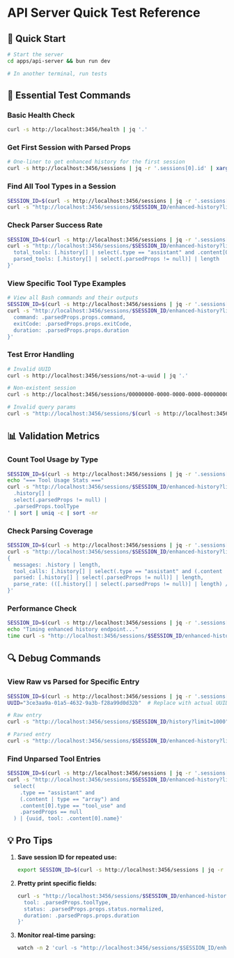 # API Server Quick Test Reference

## 🚀 Quick Start

```bash
# Start the server
cd apps/api-server && bun run dev

# In another terminal, run tests
```

## 🧪 Essential Test Commands

### Basic Health Check
```bash
curl -s http://localhost:3456/health | jq '.'
```

### Get First Session with Parsed Props
```bash
# One-liner to get enhanced history for the first session
curl -s http://localhost:3456/sessions | jq -r '.sessions[0].id' | xargs -I{} curl -s "http://localhost:3456/sessions/{}/enhanced-history?limit=5" | jq '.'
```

### Find All Tool Types in a Session
```bash
SESSION_ID=$(curl -s http://localhost:3456/sessions | jq -r '.sessions[0].id')
curl -s "http://localhost:3456/sessions/$SESSION_ID/enhanced-history?limit=100" | jq -r '.history[] | select(.parsedProps != null) | .parsedProps.toolType' | sort | uniq -c
```

### Check Parser Success Rate
```bash
SESSION_ID=$(curl -s http://localhost:3456/sessions | jq -r '.sessions[0].id')
curl -s "http://localhost:3456/sessions/$SESSION_ID/enhanced-history?limit=100" | jq '{
  total_tools: [.history[] | select(.type == "assistant" and .content[0].type == "tool_use")] | length,
  parsed_tools: [.history[] | select(.parsedProps != null)] | length
}'
```

### View Specific Tool Type Examples
```bash
# View all Bash commands and their outputs
SESSION_ID=$(curl -s http://localhost:3456/sessions | jq -r '.sessions[0].id')
curl -s "http://localhost:3456/sessions/$SESSION_ID/enhanced-history?limit=100" | jq '.history[] | select(.parsedProps.toolType == "Bash") | {
  command: .parsedProps.props.command,
  exitCode: .parsedProps.props.exitCode,
  duration: .parsedProps.props.duration
}'
```

### Test Error Handling
```bash
# Invalid UUID
curl -s http://localhost:3456/sessions/not-a-uuid | jq '.'

# Non-existent session  
curl -s http://localhost:3456/sessions/00000000-0000-0000-0000-000000000000 | jq '.'

# Invalid query params
curl -s "http://localhost:3456/sessions/$(curl -s http://localhost:3456/sessions | jq -r '.sessions[0].id')/history?type=invalid" | jq '.'
```

## 📊 Validation Metrics

### Count Tool Usage by Type
```bash
SESSION_ID=$(curl -s http://localhost:3456/sessions | jq -r '.sessions[0].id')
echo "=== Tool Usage Stats ==="
curl -s "http://localhost:3456/sessions/$SESSION_ID/enhanced-history?limit=500" | jq -r '
  .history[] | 
  select(.parsedProps != null) | 
  .parsedProps.toolType
' | sort | uniq -c | sort -nr
```

### Check Parsing Coverage
```bash
SESSION_ID=$(curl -s http://localhost:3456/sessions | jq -r '.sessions[0].id')
curl -s "http://localhost:3456/sessions/$SESSION_ID/enhanced-history?limit=500" | jq '
{
  messages: .history | length,
  tool_calls: [.history[] | select(.type == "assistant" and (.content | type == "array") and .content[0].type == "tool_use")] | length,
  parsed: [.history[] | select(.parsedProps != null)] | length,
  parse_rate: (([.history[] | select(.parsedProps != null)] | length) / ([.history[] | select(.type == "assistant" and (.content | type == "array") and .content[0].type == "tool_use")] | length) * 100 | tostring + "%")
}'
```

### Performance Check
```bash
SESSION_ID=$(curl -s http://localhost:3456/sessions | jq -r '.sessions[0].id')
echo "Timing enhanced history endpoint..."
time curl -s "http://localhost:3456/sessions/$SESSION_ID/enhanced-history?limit=100" > /dev/null
```

## 🔍 Debug Commands

### View Raw vs Parsed for Specific Entry
```bash
SESSION_ID=$(curl -s http://localhost:3456/sessions | jq -r '.sessions[0].id')
UUID="3ce3aa9a-01a5-4632-9a3b-f28a99d0d32b"  # Replace with actual UUID

# Raw entry
curl -s "http://localhost:3456/sessions/$SESSION_ID/history?limit=1000" | jq ".history[] | select(.uuid == \"$UUID\")"

# Parsed entry
curl -s "http://localhost:3456/sessions/$SESSION_ID/enhanced-history?limit=1000" | jq ".history[] | select(.uuid == \"$UUID\") | .parsedProps"
```

### Find Unparsed Tool Entries
```bash
SESSION_ID=$(curl -s http://localhost:3456/sessions | jq -r '.sessions[0].id')
curl -s "http://localhost:3456/sessions/$SESSION_ID/enhanced-history?limit=500" | jq '.history[] | 
  select(
    .type == "assistant" and 
    (.content | type == "array") and 
    .content[0].type == "tool_use" and 
    .parsedProps == null
  ) | {uuid, tool: .content[0].name}'
```

## 💡 Pro Tips

1. **Save session ID for repeated use:**
   ```bash
   export SESSION_ID=$(curl -s http://localhost:3456/sessions | jq -r '.sessions[0].id')
   ```

2. **Pretty print specific fields:**
   ```bash
   curl -s "http://localhost:3456/sessions/$SESSION_ID/enhanced-history?limit=5" | jq '.history[] | select(.parsedProps) | {
     tool: .parsedProps.toolType,
     status: .parsedProps.props.status.normalized,
     duration: .parsedProps.props.duration
   }'
   ```

3. **Monitor real-time parsing:**
   ```bash
   watch -n 2 'curl -s "http://localhost:3456/sessions/$SESSION_ID/enhanced-history?limit=10" | jq "[.history[] | select(.parsedProps)] | length"'
   ```